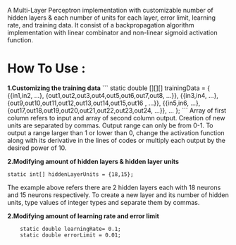 A Multi-Layer Perceptron implementation with customizable number of hidden layers & each number of units for each layer, error limit, learning rate, and training data.
It consist of a backpropagation algorithm implementation with linear combinator and non-linear sigmoid activation function.

<h1>How To Use :</h1>
<b>1.Customizing the training data</b>
```
	static double [][][] trainingData = {
            {{in1,in2, ...}, {out1,out2,out3,out4,out5,out6,out7,out8,         ...}},
            {{in3,in4, ...}, {out9,out10,out11,out12,out13,out14,out15,out16 , ...}},
            {{in5,in6, ...}, {out17,out18,out19,out20,out21,out22,out23,out24, ...}},
            ...
    };
```
Array of first column refers to input and array of second column output.
Creation of new units are separated by commas.
Output range can only be from 0-1. To output a range larger than 1 or lower than 0, change the activation function along with its derivative in the lines of codes
or multiply each output by the desired power of 10.

<b>2.Modifying amount of hidden layers & hidden layer units</b>
```
static int[] hiddenLayerUnits = {18,15};
```
The example above refers there are 2 hidden layers each with 18 neurons and 15 neurons respectively.
To create a new layer and its number of hidden units, type values of integer types and separate them by commas.

<b>2.Modifying amount of learning rate and error limit</b>
```
	static double learningRate= 0.1;
	static double errorLimit = 0.01;
```




